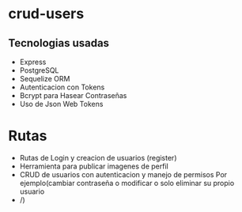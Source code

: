 # crud-users

## Tecnologias usadas
- Express
- PostgreSQL
- Sequelize ORM
- Autenticacion con Tokens
- Bcrypt para Hasear Contraseñas
- Uso de Json Web Tokens

# Rutas
- Rutas de Login y creacion de usuarios (register)
- Herramienta para publicar imagenes de perfil
- CRUD de usuarios con autenticacion y manejo de permisos Por ejemplo(cambiar contraseña o modificar o solo eliminar su propio usuario
- /)

